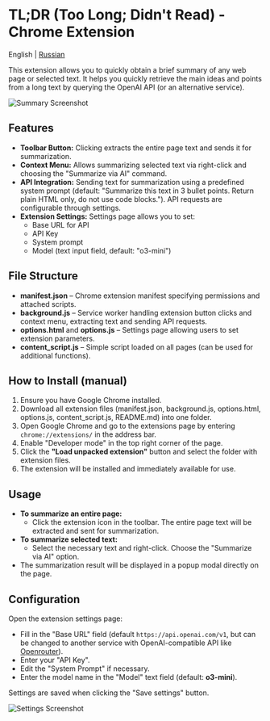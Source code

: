 # TL;DR (Too Long; Didn't Read) - Chrome Extension

English | [Russian](README.ru.md)  

This extension allows you to quickly obtain a brief summary of any web page or selected text. It helps you quickly retrieve the main ideas and points from a long text by querying the OpenAI API (or an alternative service).

![Summary Screenshot](https://i.imgur.com/ux0F7ng.png)

## Features

- **Toolbar Button:** Clicking extracts the entire page text and sends it for summarization.
- **Context Menu:** Allows summarizing selected text via right-click and choosing the "Summarize via AI" command.
- **API Integration:** Sending text for summarization using a predefined system prompt (default: "Summarize this text in 3 bullet points. Return plain HTML only, do not use code blocks."). API requests are configurable through settings.
- **Extension Settings:** Settings page allows you to set:
  - Base URL for API
  - API Key
  - System prompt
  - Model (text input field, default: "o3-mini")

## File Structure

- **manifest.json** – Chrome extension manifest specifying permissions and attached scripts.
- **background.js** – Service worker handling extension button clicks and context menu, extracting text and sending API requests.
- **options.html** and **options.js** – Settings page allowing users to set extension parameters.
- **content_script.js** – Simple script loaded on all pages (can be used for additional functions).

## How to Install (manual)

1. Ensure you have Google Chrome installed.
2. Download all extension files (manifest.json, background.js, options.html, options.js, content_script.js, README.md) into one folder.
3. Open Google Chrome and go to the extensions page by entering `chrome://extensions/` in the address bar.
4. Enable "Developer mode" in the top right corner of the page.
5. Click the **"Load unpacked extension"** button and select the folder with extension files.
6. The extension will be installed and immediately available for use.

## Usage

- **To summarize an entire page:**
  - Click the extension icon in the toolbar. The entire page text will be extracted and sent for summarization.
- **To summarize selected text:**
  - Select the necessary text and right-click. Choose the "Summarize via AI" option.
- The summarization result will be displayed in a popup modal directly on the page.

## Configuration

Open the extension settings page:
- Fill in the "Base URL" field (default `https://api.openai.com/v1`, but can be changed to another service with OpenAI-compatible API like [Openrouter](https://openrouter.ai/)).
- Enter your "API Key".
- Edit the "System Prompt" if necessary.
- Enter the model name in the "Model" text field (default: **o3-mini**).

Settings are saved when clicking the "Save settings" button.

![Settings Screenshot](https://i.imgur.com/p9TcEQr.png)